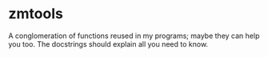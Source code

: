 # zmtools

A conglomeration of functions reused in my programs; maybe they can help you too. The docstrings should explain all you need to know.
